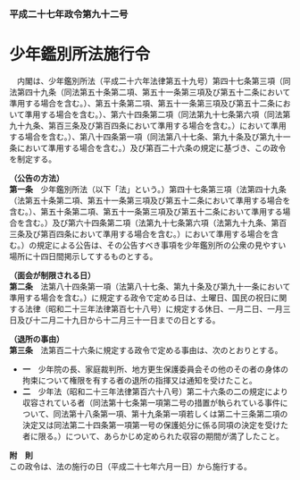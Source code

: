 ### 平成二十七年政令第九十二号  
# 少年鑑別所法施行令  
　内閣は、少年鑑別所法（平成二十六年法律第五十九号）第四十七条第三項（同法第四十九条（同法第五十条第二項、第五十一条第三項及び第五十二条において準用する場合を含む。）、第五十条第二項、第五十一条第三項及び第五十二条において準用する場合を含む。）、第六十四条第二項（同法第九十七条第六項（同法第九十九条、第百三条及び第百四条において準用する場合を含む。）において準用する場合を含む。）、第八十四条第一項（同法第八十七条、第九十条及び第九十一条において準用する場合を含む。）及び第百二十六条の規定に基づき、この政令を制定する。  
  
**（公告の方法）**  
**第一条**　少年鑑別所法（以下「法」という。）第四十七条第三項（法第四十九条（法第五十条第二項、第五十一条第三項及び第五十二条において準用する場合を含む。）、第五十条第二項、第五十一条第三項及び第五十二条において準用する場合を含む。）及び第六十四条第二項（法第九十七条第六項（法第九十九条、第百三条及び第百四条において準用する場合を含む。）において準用する場合を含む。）の規定による公告は、その公告すべき事項を少年鑑別所の公衆の見やすい場所に十四日間掲示してするものとする。  
  
**（面会が制限される日）**  
**第二条**　法第八十四条第一項（法第八十七条、第九十条及び第九十一条において準用する場合を含む。）に規定する政令で定める日は、土曜日、国民の祝日に関する法律（昭和二十三年法律第百七十八号）に規定する休日、一月二日、一月三日及び十二月二十九日から十二月三十一日までの日とする。  
  
**（退所の事由）**  
**第三条**　法第百二十六条に規定する政令で定める事由は、次のとおりとする。  
* **一**　少年院の長、家庭裁判所、地方更生保護委員会その他のその者の身体の拘束について権限を有する者の退所の指揮又は通知を受けたこと。  
* **二**　少年法（昭和二十三年法律第百六十八号）第二十六条の二の規定により収容されている者（同法第十七条第一項第二号の措置が執られている事件について、同法第十八条第一項、第十九条第一項若しくは第二十三条第二項の決定又は同法第二十四条第一項第一号の保護処分に係る同項の決定を受けた者に限る。）について、あらかじめ定められた収容の期間が満了したこと。  
  
**附　則**  
この政令は、法の施行の日（平成二十七年六月一日）から施行する。  
  
